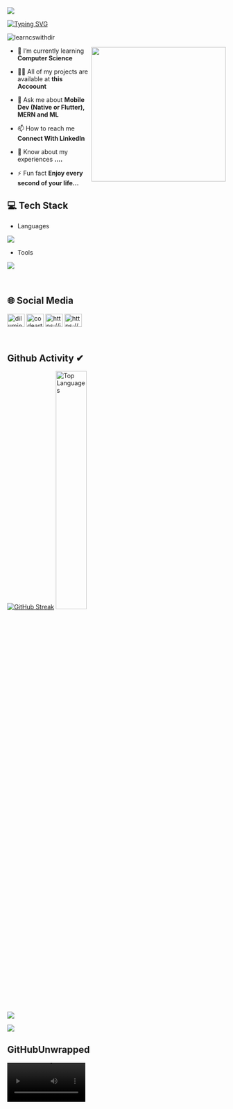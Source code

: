 <img src="https://i.gifer.com/Q0xn.gif" />

[![Typing SVG](https://readme-typing-svg.herokuapp.com?size=32&vCenter=true&width=760&lines=Hi+%F0%9F%91%8B%2C+I'm+Dilum+Induwara+Rathnayake;From+Hambantota,+Sri+Lanka.;(UG)+University+Of+Colombo+School+Of+Computing)](https://git.io/typing-svg)

<p align="left"> <img src="https://komarev.com/ghpvc/?username=learncswithdir&label=Profile%20views&color=0e75b6&style=flat" alt="learncswithdir" /> </p>

<img width="310px" align="right" src="https://cdn.dribbble.com/users/1162077/screenshots/3848914/programmer.gif"/>

- 🌱 I’m currently learning **Computer Science**

- 👨‍💻 All of my projects are available at **this Accoount**

- 💬 Ask me about **Mobile Dev (Native or Flutter), MERN and ML**

- 📫 How to reach me **Connect With LinkedIn**

- 📄 Know about my experiences **....**

- ⚡ Fun fact **Enjoy every second of your life...**

## 💻 Tech Stack
- Languages
<p align="left">
  <a href="https://skillicons.dev">
    <img src="https://skillicons.dev/icons?i=c,cpp,cs,bootstrap,php,express,scala,html,js,css,tailwind,laravel,ts,java,jquery,mongodb,mysql,sqlite,nodejs,react,dart,flutter,py,spring,maven,flask,firebase,aws,gcp,go,tensorflow" />
  </a>
</p>

- Tools
<p align="left">
  <a href="https://skillicons.dev">
    <img src="https://skillicons.dev/icons?i=git,powershell,arduino,autocad,figma,linux,idea,ps,au,pr,vscode,androidstudio,eclipse,postman,selenium,docker,discord,qt,r,visualstudio,wordpress" />
  </a>
</p>
<br/>

## 🌐 Social Media
<p align="left">
<a href="https://www.linkedin.com/in/dilum-induwara-rathnayake-3933b3284" target="blank"><img align="center" src="https://raw.githubusercontent.com/rahuldkjain/github-profile-readme-generator/master/src/images/icons/Social/linked-in-alt.svg" alt="diluminduwara" height="30" width="40" /></a>
<a href="https://www.youtube.com/@CodeArtLK" target="blank"><img align="center" src="https://raw.githubusercontent.com/rahuldkjain/github-profile-readme-generator/master/src/images/icons/Social/youtube.svg" alt="codeart" height="30" width="40" /></a>
<a href="https://instagram.com/https://instagram.com/_dilum_induwara_?igshid=ymmymta2m2y=" target="blank"><img align="center" src="https://raw.githubusercontent.com/rahuldkjain/github-profile-readme-generator/master/src/images/icons/Social/instagram.svg" alt="https://instagram.com/_dilum_induwara_?igshid=ymmymta2m2y=" height="30" width="40" /></a> 
<a href="https://fb.com/https://www.facebook.com/diluminduwara.rathnayake" target="blank"><img align="center" src="https://raw.githubusercontent.com/rahuldkjain/github-profile-readme-generator/master/src/images/icons/Social/facebook.svg" alt="https://www.facebook.com/diluminduwara.rathnayake" height="30" width="40" /></a>
  
</p>
<br/>

## Github Activity ✔

<p align="left">
<a href="https://git.io/streak-stats"><img src="https://github-readme-streak-stats.herokuapp.com?user=LearnCsWithDIR&theme=soft-green&hide_border=true" alt="GitHub Streak" /></a>
  
<img width="37.5%" src="https://github-readme-stats.vercel.app/api/top-langs/?username=LearnCsWithDIR&theme=bear&hide_border=true&include_all_commits=true&count_private=true&layout=compact&card_width=320" alt="Top Languages" />
</p>

![](https://github-profile-summary-cards.vercel.app/api/cards/profile-details?username=LearnCsWithDIR&theme=monokai)

![](https://github-profile-summary-cards.vercel.app/api/cards/stats?username=LearnCsWithDIR&theme=monokai)

## GitHubUnwrapped
<video src='https://github.com/LearnCsWithDIR/LearnCsWithDIR/assets/110888028/339fa7ec-de72-4ac5-9f97-664623f87e20' width=180/>

